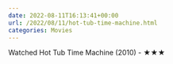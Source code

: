 ```yaml
---
date: 2022-08-11T16:13:41+00:00
url: /2022/08/11/hot-tub-time-machine.html
categories: Movies
---
```

Watched Hot Tub Time Machine (2010) - ★★★




